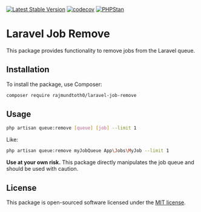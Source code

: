 [![Latest Stable Version](http://poser.pugx.org/rajmundtoth0/laravel-job-remove/v)](https://packagist.org/packages/rajmundtoth0/laravel-job-remove)
[![codecov](https://codecov.io/gh/rajmundtoth0/laravel-job-remove/graph/badge.svg?token=BKO7DT2WT9)](https://codecov.io/gh/rajmundtoth0/laravel-job-remove)
[![PHPStan](https://img.shields.io/badge/PHPStan-Level%2MAX-brightgreen.svg?style=flat&logo=php)](https://shields.io/#/)

# Laravel Job Remove

This package provides functionality to remove jobs from the Laravel queue.

## Installation

To install the package, use Composer:

```bash
composer require rajmundtoth0/laravel-job-remove
```

## Usage

```bash
php artisan queue:remove [queue] [job] --limit 1
```
Like:
```bash
php artisan queue:remove myJobQueue App\Jobs\MyJob --limit 1
```

**Use at your own risk.** This package directly manipulates the job queue and should be used with caution.

## License

This package is open-sourced software licensed under the [MIT license](LICENSE.md).
